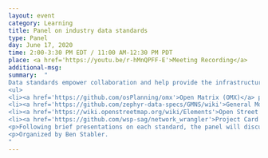 ```yaml
---
layout: event
category: Learning
title: Panel on industry data standards
type: Panel
day: June 17, 2020
time: 2:00-3:30 PM EDT / 11:00 AM-12:30 PM PDT
place: <a href='https://youtu.be/r-hMnQPFF-E'>Meeting Recording</a>
additional-msg:
summary:  "
Data standards empower collaboration and help provide the infrastructure for building community tools.  The purpose of this discussion is to share and discuss data standards for our industry.  The discussion will introduce standards such as:
<ul>
<li><a href='https://github.com/osPlanning/omx'>Open Matrix (OMX)</a> presented by Billy Charlton and Daniel Florian  – <a href='https://docs.google.com/presentation/d/1pjuJHmYWYpLOEMVziz0cm5RlI_FAxPJ_CFxUBrf_crI/edit?usp=sharing'>Presentation</a></li>
<li><a href='https://github.com/zephyr-data-specs/GMNS/wiki'>General Model Network Specification (GMNS)</a> presented by Joe Castiglione and Scott Smith (Volpe) – <a href='https://drive.google.com/file/d/114H86cJfTXKzmwGOiPNFhmV3u7BfvUal/view?usp=sharing'>Presentation</a></li>
<li><a href='https://wiki.openstreetmap.org/wiki/Elements'>Open Street Map (OSM)</a> and <a href='https://www.gtfs.org'>General Transit Feed Specification (GTFS)</a> presented by Sijia Wang (WSP) – <a href='https://docs.google.com/presentation/d/1egvRgzv9kbhcrsNze0RDcRNr-snUMeYTQEoWccetWgQ/edit?usp=sharing'>Presentation</a></li>
<li><a href='https://github.com/wsp-sag/network_wrangler'>Project Card Standard</a> presented by David Ory (WSP)  – <a href=''>Presentation</a></li></ul>
<p>Following brief presentations on each standard, the panel will discussed relevant issues with data standards, in cooperation with audience participants. Summary of discussion is forthcoming.
<p>Organized by Ben Stabler.
"
---
```

